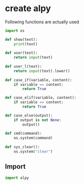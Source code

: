 # create alpy

Following functions are actually used

```python
import os 

def show(text):
    print(text)
    
def user(text):
    return input(text)
    
def user_l(text):
    return input(text).lower()
    
def case_if(variable, content):
    if variable == content:
        return True

def case_elif(variable, content):
    if variable == content:
        return True

def case_else(output):
    if output is not None:
        output()
        
def cmd(command):
    os.system(command)
    
def sys_clear():
    os.system("clear")
```

## Import

```python
import alpy
```